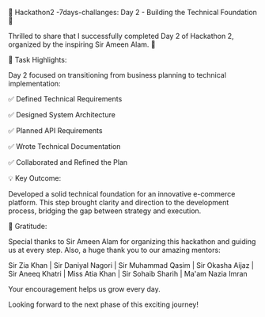 🌟 Hackathon2 -7days-challanges: Day 2 - Building the Technical Foundation 🌟

Thrilled to share that I successfully completed Day 2 of Hackathon 2, organized by the inspiring Sir Ameen Alam. 🙌



📝 Task Highlights:

Day 2 focused on transitioning from business planning to technical implementation:

✅ Defined Technical Requirements

✅ Designed System Architecture

✅ Planned API Requirements

✅ Wrote Technical Documentation

✅ Collaborated and Refined the Plan

💡 Key Outcome:

Developed a solid technical foundation for an innovative e-commerce platform. This step brought clarity and direction to the development process, bridging the gap between strategy and execution.

🙏 Gratitude:

Special thanks to Sir Ameen Alam for organizing this hackathon and guiding us at every step. Also, a huge thank you to our amazing mentors:

Sir Zia Khan | Sir Daniyal Nagori | Sir Muhammad Qasim | Sir Okasha Aijaz | Sir Aneeq Khatri | Miss Atia Khan | Sir Sohaib Sharih | Ma'am Nazia Imran

Your encouragement helps us grow every day.

Looking forward to the next phase of this exciting journey! 

